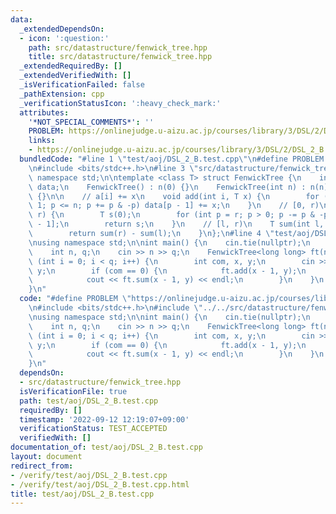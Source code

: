 ```yaml
---
data:
  _extendedDependsOn:
  - icon: ':question:'
    path: src/datastructure/fenwick_tree.hpp
    title: src/datastructure/fenwick_tree.hpp
  _extendedRequiredBy: []
  _extendedVerifiedWith: []
  _isVerificationFailed: false
  _pathExtension: cpp
  _verificationStatusIcon: ':heavy_check_mark:'
  attributes:
    '*NOT_SPECIAL_COMMENTS*': ''
    PROBLEM: https://onlinejudge.u-aizu.ac.jp/courses/library/3/DSL/2/DSL_2_B
    links:
    - https://onlinejudge.u-aizu.ac.jp/courses/library/3/DSL/2/DSL_2_B
  bundledCode: "#line 1 \"test/aoj/DSL_2_B.test.cpp\"\n#define PROBLEM \"https://onlinejudge.u-aizu.ac.jp/courses/library/3/DSL/2/DSL_2_B\"\
    \n#include <bits/stdc++.h>\n#line 3 \"src/datastructure/fenwick_tree.hpp\"\nusing\
    \ namespace std;\n\ntemplate <class T> struct FenwickTree {\n    int n;\n    vector<T>\
    \ data;\n    FenwickTree() : n(0) {}\n    FenwickTree(int n) : n(n), data(n, 0)\
    \ {}\n\n    // a[i] += x\n    void add(int i, T x) {\n        for (int p = i +\
    \ 1; p <= n; p += p & -p) data[p - 1] += x;\n    }\n    // [0, r)\n    T sum(int\
    \ r) {\n        T s(0);\n        for (int p = r; p > 0; p -= p & -p) s += data[p\
    \ - 1];\n        return s;\n    }\n    // [l, r)\n    T sum(int l, int r) {\n\
    \        return sum(r) - sum(l);\n    }\n};\n#line 4 \"test/aoj/DSL_2_B.test.cpp\"\
    \nusing namespace std;\n\nint main() {\n    cin.tie(nullptr);\n    ios::sync_with_stdio(false);\n\
    \    int n, q;\n    cin >> n >> q;\n    FenwickTree<long long> ft(n);\n    for\
    \ (int i = 0; i < q; i++) {\n        int com, x, y;\n        cin >> com >> x >>\
    \ y;\n        if (com == 0) {\n            ft.add(x - 1, y);\n        } else {\n\
    \            cout << ft.sum(x - 1, y) << endl;\n        }\n    }\n    return 0;\n\
    }\n"
  code: "#define PROBLEM \"https://onlinejudge.u-aizu.ac.jp/courses/library/3/DSL/2/DSL_2_B\"\
    \n#include <bits/stdc++.h>\n#include \"../../src/datastructure/fenwick_tree.hpp\"\
    \nusing namespace std;\n\nint main() {\n    cin.tie(nullptr);\n    ios::sync_with_stdio(false);\n\
    \    int n, q;\n    cin >> n >> q;\n    FenwickTree<long long> ft(n);\n    for\
    \ (int i = 0; i < q; i++) {\n        int com, x, y;\n        cin >> com >> x >>\
    \ y;\n        if (com == 0) {\n            ft.add(x - 1, y);\n        } else {\n\
    \            cout << ft.sum(x - 1, y) << endl;\n        }\n    }\n    return 0;\n\
    }\n"
  dependsOn:
  - src/datastructure/fenwick_tree.hpp
  isVerificationFile: true
  path: test/aoj/DSL_2_B.test.cpp
  requiredBy: []
  timestamp: '2022-09-12 12:19:07+09:00'
  verificationStatus: TEST_ACCEPTED
  verifiedWith: []
documentation_of: test/aoj/DSL_2_B.test.cpp
layout: document
redirect_from:
- /verify/test/aoj/DSL_2_B.test.cpp
- /verify/test/aoj/DSL_2_B.test.cpp.html
title: test/aoj/DSL_2_B.test.cpp
---
```


